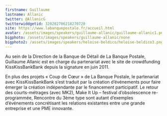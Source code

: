 ```yaml
---
firstname: Guillaume
lastname: Allanic
twitter: @AllanicG
twitterwiddgetid: 320202706218270720
site: https://www.labanquepostale.fr/accueil.html
avatar: /assets/images/speakers/guillaume-allanic/guillaume-allanic1.png
bigphoto: /assets/images/speakers/guillaume-allanic/none
bigphoto2: /assets/images/speakers/heloise-beldico/heloise-beldico3.png
---
```


Au sein de la Direction de la Banque de Détail de La Banque Postale, Guillaume Allanic est en charge du partenariat avec le site de crowdfunding KissKissBankBank depuis la signature en juin 2011.

En plus des projets « Coup de Cœur » de La Banque Postale, le partenariat avec KissKissBankBank s’est traduit par la création d’événements pour faire émerger la création indépendante par le financement participatif. Le retour des courts-métrages (avec MK2), Make It Up – festival d’obsolescence re-programmée, Rencontre du 3ème type sont autant d’exemples d’événements concrétisant les relations existantes entre une grande entreprise et une PME innovante.
